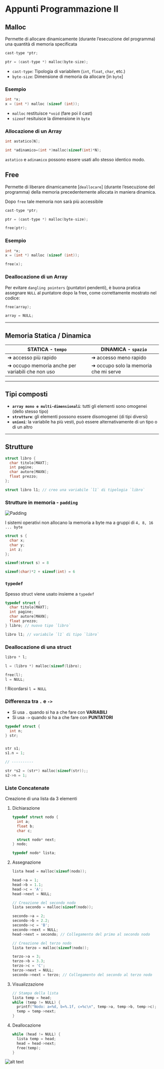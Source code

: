 # Appunti Programmazione II

## Malloc

Permette di allocare dinamicamente (durante l’esecuzione del programma) una quantità di memoria specificata

```c
cast-type *ptr;

ptr = (cast-type *) malloc(byte-size);
```

- `cast-type`: Tipologia di variabilem (`int`, `float`, `char`, etc.)
- `byte-size`: Dimensione di memoria da allocare [in `byte`]

### Esempio

```c
int *x;
x = (int *) malloc (sizeof (int));
```

- `malloc` restituisce `*void` (fare poi il cast)
- `sizeof` resituisce la dimensione in `byte`

### Allocazione di un Array

```c
int astatico[N];

int *adinamico=(int *)malloc(sizeof(int)*N);
```

`astatico` e `adinamico` possono essere usati allo stesso identico modo.

## Free

Permette di liberare dinamicamente [`deallocare`] (durante l’esecuzione del programma) della memoria precedentemente allocata in maniera dinamica.

Dopo `free` tale memoria non sarà più accessibile

```c
cast-type *ptr;

ptr = (cast-type *) malloc(byte-size);

free(ptr);
```

### Esempio

```c
int *x;
x = (int *) malloc (sizeof (int));

free(x);
```

### Deallocazione di un Array

Per evitare `dangling pointers` (puntatori pendenti), è buona pratica assegnare `NULL` al puntatore dopo la free, come correttamente mostrato nel codice:

```c
free(array);

array = NULL;
```

---

## Memoria Statica / Dinamica

| STATICA - `tempo`                                | DINAMICA - `spazio`                   |
| ------------------------------------------------ | ------------------------------------- |
| ➔ accesso più rapido                             | ➔ accesso meno rapido                 |
| ➔ occupo memoria anche per variabili che non uso | ➔ occupo solo la memoria che mi serve |

---

## Tipi composti

- **`array mono e multi-dimensionali`**: tutti gli elementi sono omogenei (dello stesso tipo)
- **`strutture`**: gli elementi possono essere disomogenei (di tipi diversi)
- **`unioni`**: la variabile ha più vesti, può essere alternativamente di un tipo o di un altro

---

## Strutture

```c
struct libro {
  char titolo[MAXT];
  int pagine;
  char autore[MAXN];
  float prezzo;
};

struct libro l1; // creo una variabile `l1` di tipologia `libro`
```

### Strutture in memoria - `padding`

![Padding](padding.png)

I sistemi operativi non allocano la memoria a byte ma a gruppi di `4, 8, 16 ... byte`

```c
struct s {
  char x;
  char y;
  int z;
};

sizeof(struct s) = 8

sizeof(char)*2 + sizeof(int) = 6
```

###  `typedef`

Spesso struct viene usato insieme a `typedef`

```c
typedef struct {
  char titolo[MAXT];
  int pagine;
  char autore[MAXN];
  float prezzo;
} libro; // nuovo tipo `libro`

libro l1; // variabile `l1` di tipo `libro`
```

### Deallocazione di una struct

```c
libro * l;

l = (libro *) malloc(sizeof(libro);

free(l);
l = NULL;
```

! Ricordarsi `l = NULL`


### Differenza tra `.` e `->`

* Si usa `.` quando si ha a che fare con **VARIABILI**
* Si usa `->` quando si ha a che fare con **PUNTATORI**

```c
typedef struct {
  int n;
} str;


str s1;
s1.n = 1;

// ----------

str *s2 = (str*) malloc(sizeof(str));;
s2->n = 1;
```

### Liste Concatenate

Creazione di una lista da 3 elementi

1) Dichiarazione
    ```c
    typedef struct nodo {
      int a;
      float b;
      char c;

      struct nodo* next;
    } nodo;

    typedef nodo* lista;
    ```

2) Assegnazione

    ```c
    lista head = malloc(sizeof(nodo));

    head->a = 1;
    head->b = 1.1;
    head->c = 'A';
    head->next = NULL;

    // Creazione del secondo nodo
    lista secondo = malloc(sizeof(nodo));

    secondo->a = 2;
    secondo->b = 2.2;
    secondo->c = 'B';
    secondo->next = NULL;
    head->next = secondo; // Collegamento del primo al secondo nodo

    // Creazione del terzo nodo
    lista terzo = malloc(sizeof(nodo));

    terzo->a = 3;
    terzo->b = 3.3;
    terzo->c = 'C';
    terzo->next = NULL;
    secondo->next = terzo; // Collegamento del secondo al terzo nodo
    ```

3) Visualizzazione
    ```c
    // Stampa della lista
    lista temp = head;
    while (temp != NULL) {
      printf("Nodo: a=%d, b=%.1f, c=%c\n", temp->a, temp->b, temp->c);
      temp = temp->next;
    }
    ```

4) Deallocazione
    ```c
    while (head != NULL) {
      lista temp = head;
      head = head->next;
      free(temp);
    }
    ```

![alt text](liste.png)

